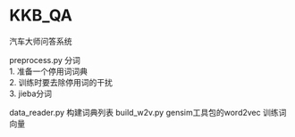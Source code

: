 # KKB_QA
汽车大师问答系统

preprocess.py 分词  
    1. 准备一个停用词词典  
    2. 训练时要去除停用词的干扰  
    3. jieba分词

data_reader.py 构建词典列表
build_w2v.py gensim工具包的word2vec 训练词向量
